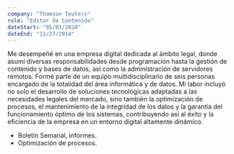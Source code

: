 ```yaml
---
company: "Thomson Teuters"
role: "Editor de Contenido"
dateStart: "05/01/2010"
dateEnd: "11/27/2014"
---
```


Me desempeñé en una empresa digital dedicada al ámbito legal, donde asumí diversas responsabilidades desde programación hasta la gestión de contenido y bases de datos, así como la administración de servidores remotos. Formé parte de un equipo multidisciplinario de seis personas encargado de la totalidad del área informática y de datos. Mi labor incluyó no solo el desarrollo de soluciones tecnológicas adaptadas a las necesidades legales del mercado, sino también la optimización de procesos, el mantenimiento de la integridad de los datos y la garantía del funcionamiento óptimo de los sistemas, contribuyendo así al éxito y la eficiencia de la empresa en un entorno digital altamente dinámico.

- Boletín Semanal, informes.
- Optimización de procesos.
